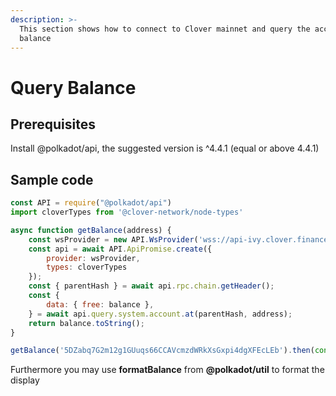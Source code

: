```yaml
---
description: >-
  This section shows how to connect to Clover mainnet and query the account
  balance
---
```


# Query Balance

## **Prerequisites**

Install @polkadot/api, the suggested version is ^4.4.1 \(equal or above 4.4.1\)

## Sample code

```javascript
const API = require("@polkadot/api")
import cloverTypes from '@clover-network/node-types'

async function getBalance(address) {
    const wsProvider = new API.WsProvider('wss://api-ivy.clover.finance');
    const api = await API.ApiPromise.create({
        provider: wsProvider,
        types: cloverTypes
    });
    const { parentHash } = await api.rpc.chain.getHeader();
    const {
        data: { free: balance },
    } = await api.query.system.account.at(parentHash, address);
    return balance.toString();
}

getBalance('5DZabq7G2m12g1GUuqs66CCAVcmzdWRkXsGxpi4dgXFEcLEb').then(console.log)
```

Furthermore you may use **formatBalance** from **@polkadot/util** to format the display



 

